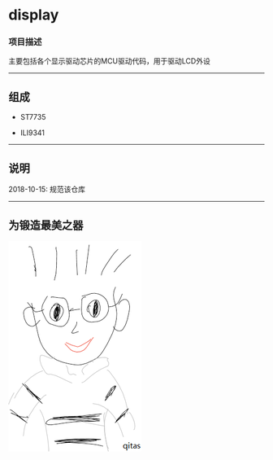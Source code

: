 ﻿# display

### 项目描述

主要包括各个显示驱动芯片的MCU驱动代码，用于驱动LCD外设

---

## 组成

- ST7735

- ILI9341

---
## 说明

2018-10-15: 规范该仓库

---
## 为锻造最美之器
[![sites](qitas/qitas.png)](http://www.qitas.cn)
